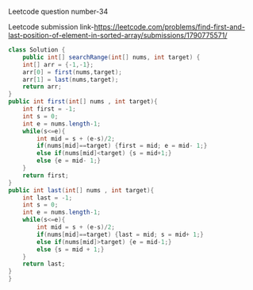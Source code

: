 Leetcode question number-34


Leetcode submission link-https://leetcode.com/problems/find-first-and-last-position-of-element-in-sorted-array/submissions/1790775571/


```java
class Solution {
    public int[] searchRange(int[] nums, int target) {
    int[] arr = {-1,-1};
    arr[0] = first(nums,target);
    arr[1] = last(nums,target);
    return arr;
}
public int first(int[] nums , int target){
    int first = -1;
    int s = 0;
    int e = nums.length-1;
    while(s<=e){
        int mid = s + (e-s)/2;
        if(nums[mid]==target) {first = mid; e = mid- 1;}
        else if(nums[mid]<target) {s = mid+1;}
        else {e = mid- 1;}
    }
    return first;
}
public int last(int[] nums , int target){
    int last = -1;
    int s = 0;
    int e = nums.length-1;
    while(s<=e){
        int mid = s + (e-s)/2;
        if(nums[mid]==target) {last = mid; s = mid+ 1;}
        else if(nums[mid]>target) {e = mid-1;}
        else {s = mid + 1;}
    }
    return last;
}
}
